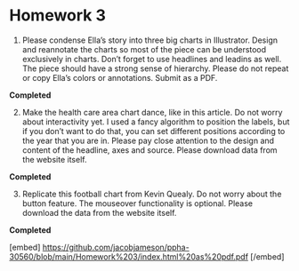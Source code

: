 # Homework 3

1. Please condense Ella’s story into three big charts in Illustrator. Design and reannotate the charts so most of the piece can
be understood exclusively in charts. Don’t forget to use headlines and leadins as well.
The piece should have a strong sense of hierarchy. Please do not repeat or copy Ella’s
colors or annotations. Submit as a PDF.

**Completed**

2. Make the health care area chart dance, like in this article. Do not worry about interactivity
yet. I used a fancy algorithm to position the labels, but if you don’t want to do that, you
can set different positions according to the year that you are in. Please pay close
attention to the design and content of the headline, axes and source. Please download
data from the website itself.

**Completed**

3. Replicate this football chart from Kevin Quealy. Do not worry about the button feature.
The mouseover functionality is optional. Please download the data from the website
itself.

**Completed**

[embed] https://github.com/jacobjameson/ppha-30560/blob/main/Homework%203/index.html%20as%20pdf.pdf [/embed] 
